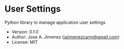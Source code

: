 # User Settings
Python library to manage application user settings

- Version: 0.1.0
- Author: Jose A. Jimenez (jajimenezcarm@gmail.com)
- License: MIT